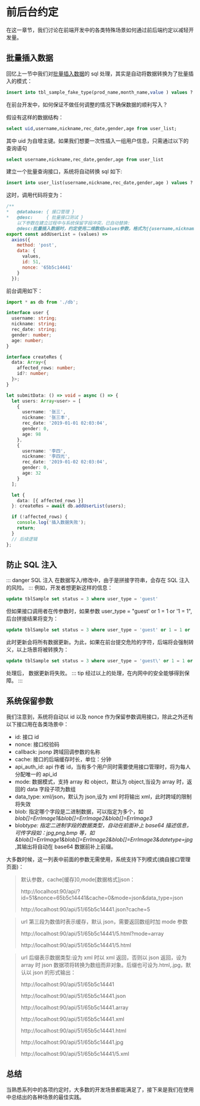 # 前后台约定

在这一章节，我们讨论在前端开发中的各类特殊场景如何通过前后端约定以减轻开发量。

## 批量插入数据

回忆上一节中我们对[批量插入数据](./crud.html#批量插入)的 sql 处理，其实是自动将数据转换为了批量插入的模式：

```sql
insert into tbl_sample_fake_type(prod_name,month_name,value ) values ?
```

在前台开发中，如何保证不做任何调整的情况下确保数据的顺利写入？

假设有这样的数据结构：

```sql
select uid,username,nickname,rec_date,gender,age from user_list;
```

其中 uid 为自增主键。如果我们想要一次性插入一组用户信息，只需通过以下的查询语句

```sql
select username,nickname,rec_date,gender,age from user_list
```

建立一个批量查询接口，系统将自动转换 sql 如下:

```sql
insert into user_list(username,nickname,rec_date,gender,age ) values ?
```

这时，调用代码将变为：

```js
/**
*   @database: { 接口管理 }
*   @desc:     { 批量接口测试 } 
	以下参数在建立过程中与系统保留字段冲突，已自动替换:
	@desc:批量插入数据时，约定使用二维数组values参数，格式为[{username,nickname,rec_date,gender,age }]，数组的每一项表示一条数据*/
export const addUserList = (values) =>
  axios({
    method: 'post',
    data: {
      values,
      id: 51,
      nonce: '65b5c14441'
    }
  });
```

前台调用如下：

```ts
import * as db from './db';

interface user {
  username: string;
  nickname: string;
  rec_date: string;
  gender: number;
  age: number;
}

interface createRes {
  data: Array<{
    affected_rows: number;
    id?: number;
  }>;
}

let submitData: () => void = async () => {
  let users: Array<user> = [
    {
      username: '张三',
      nickname: '张三丰',
      rec_date: '2019-01-01 02:03:04',
      gender: 0,
      age: 98
    },
    {
      username: '李四',
      nickname: '李四光',
      rec_date: '2019-01-02 02:03:04',
      gender: 0,
      age: 32
    }
  ];

  let {
    data: [{ affected_rows }]
  }: createRes = await db.addUserList(users);

  if (!affected_rows) {
    console.log('插入数据失败');
    return;
  }
  // 后续逻辑
};
```

## 防止 SQL 注入

::: danger SQL 注入
在数据写入/修改中，由于是拼接字符串，会存在 SQL 注入的风险。
:::
例如，开发者想更新这样的信息：

```sql
update tblSample set status = 3 where user_type = 'guest'
```

但如果接口调用者在传参数时，如果参数 user_type = "guest' or 1 = 1 or '1 = 1",后台拼接结果将变为：

```sql
update tblSample set status = 3 where user_type = 'guest' or 1 = 1 or '1 = 1';
```

此时更新会将所有数据更新。为此，如果在前台提交危险的字符，后端将会强制转义，以上场景将被转换为：

```sql
update tblSample set status = 3 where user_type = 'guest\' or 1 = 1 or \'1 = 1';
```

处理后， 数据更新将失败。
::: tip
经过以上的处理，在内网中的安全能够得到保障。
:::

## 系统保留参数

我们注意到，系统将自动以 id 以及 nonce 作为保留参数调用接口，除此之外还有以下接口用在各类场景中：

- id: 接口 id
- nonce: 接口校验码
- callback: jsonp 跨域回调参数的名称
- cache: 接口的后端缓存时长，单位：分钟
- api_auth_id: api 作者 id，当有多个用户同时需要使用接口管理时，将为每人分配唯一的 api_id
- mode: 数据模式，支持 array 和 object，默认为 object,当设为 array 时，返回的 data 字段子项为数组
- data_type: xml/json，默认为 json,设为 xml 时将输出 xml，此时跨域的限制将失效
- blob: 指定哪个字段是二进制数据，可以指定为多个，如 _blob[]=ErrImage1&blob[]=ErrImage2&blob[]=ErrImage3_
- blob*type: 指定二进制字段的数据类型，自动在前面补上 base64 描述信息，可传字段如：jpg,png,bmp 等，如 *&blob[]=ErrImage1&blob[]=ErrImage2&blob[]=ErrImage3&date*type=jpg*,其输出将自动在 base64 数据前补上前缀。

大多数时候，这一列表中前面的参数无需使用，系统支持下列模式(摘自接口管理页面)：

> 默认参数，cache[缓存]0,mode[数据格式]json：
>
> http://localhost:90/api/?id=51&nonce=65b5c14441&cache=0&mode=json&data_type=json
>
> http://localhost:90/api/51/65b5c14441.json?cache=5

> url 第三段为数值时表示缓存，默认 json，需要返回数组时加 mode 参数
>
> http://localhost:90/api/51/65b5c14441/5.html?mode=array
>
> http://localhost:90/api/51/65b5c14441/5.html

> url 后缀表示数据类型:设为 xml 时以 xml 返回，否则以 json 返回，设为 array 时 json 数据项将转换为数组而非对象。后缀也可设为.html,.jpg，默认以 json 的形式输出：
>
> http://localhost:90/api/51/65b5c14441
>
> http://localhost:90/api/51/65b5c14441.json
>
> http://localhost:90/api/51/65b5c14441.array
>
> http://localhost:90/api/51/65b5c14441.xml
>
> http://localhost:90/api/51/65b5c14441.html
>
> http://localhost:90/api/51/65b5c14441.jpg
>
> http://localhost:90/api/51/65b5c14441/5.xml

## 总结

当熟悉系列中的各项约定时，大多数的开发场景都能满足了，接下来是我们在使用中总结出的各种场景的最佳实践。

